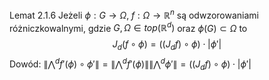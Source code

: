 Lemat 2.1.6
Jeżeli $\phi: G \rightarrow \Omega, \; f: \Omega \rightarrow \mathbb{R}^n$ są odwzorowaniami różniczkowalnymi, gdzie $G, \Omega \in top(\mathbb{R}^d)$ oraz $\phi(G) \subset \Omega$ to $$
	J_d (f \circ \phi) = ((J_df) \circ \phi) \cdot |\phi'| 
$$
Dowód:
$\| \bigwedge^d f'(\phi) \circ \phi' \| = \| \bigwedge^d f'(\phi) \| \| \bigwedge^d \phi' \| = ((J_df) \circ \phi) \cdot |\phi'|$    